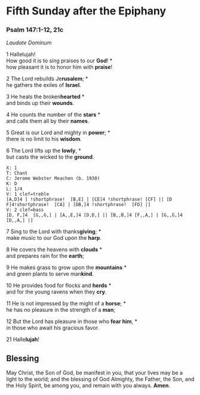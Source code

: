 
# Fifth Sunday after the Epiphany
### Psalm 147:1-12, 21c

*Laudate Dominum*

1 Hallelujah!  
How good it is to sing praises to our **God**! *  
how pleasant it is to honor him with **praise**!

2 The Lord rebuilds Je**rusalem**; *  
he gathers the exiles of **Israel**.

3 He heals the broken**hearted** *  
and binds up their **wounds**.

4 He counts the number of the **stars** *  
and calls them all by their **names**.

5 Great is our Lord and mighty in **power**; *  
there is no limit to his **wisdom**.

6 The Lord lifts up the **lowly**, *  
but casts the wicked to the **ground**.

```music-abc
X: 1
T: Chant
C: Jerome Webster Meachen (b. 1930)
K: D
L: 1/4
V: 1 clef=treble
[A,D]4 ] !shortphrase!  [B,E] | [CE]4 !shortphrase! [CF] || [D F]4!shortphrase!  [CA] | [DB,]4 !shortphrase!  [FD] |]
V: 2 clef=bass
[D, F,]4  [G,,G,] | [A,,E,]4 [D,D,] || [B,,B,]4 [F,,A,] | [G,,G,]4 [D,,A,] |]
```
7 Sing to the Lord with thanks**giving**; *  
make music to our God upon the **harp**.

8 He covers the heavens with **clouds** *  
and prepares rain for the **earth**;

9 He makes grass to grow upon the **mountains** *  
and green plants to serve man**kind**.

10 He provides food for flocks and **herds** *  
and for the young ravens when they **cry**.

11 He is not impressed by the might of a **horse**; *  
he has no pleasure in the strength of a **man**;

12 But the Lord has pleasure in those who **fear him**, *  
in those who await his gracious favor.

21 Halle**lujah**!

## Blessing
May Christ, the Son of God, be manifest in you, that your lives may be a light to the world; and the blessing of God Almighty, the Father, the Son, and the Holy Spirit, be among you, and remain with you always. **Amen**.

